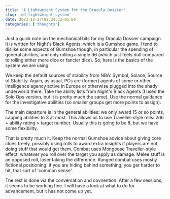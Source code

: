 ```yaml
---
title: 'A Lightweight System for the Dracula Dossier'
slug: 'dd_lightweight_system'
date: 2023-12-27T02:24:33-05:00
categories: ['thoughts']
---
```


Just a quick note on the mechanical bits for my Dracula Dossier campaign. It is written for Night's Black Agents, which is a Gumshoe game. I tend to dislike some aspects of Gumshoe though, in particular the spending of general abilities, and only rolling a single d6 (which just feels dull compared to rolling either more dice or fancier dice). So, here is the basics of the system we are using:

We keep the default sources of stability from NBA: Symbol, Solace, Source of Stability. Again, as usual, PCs are (former) agents of some or other intelligence agency active in Europe or otherwise plugged into the shady underworld there.
Take the ability lists from Night's Black Agents (I used the Solo Ops version, but it is pretty much the same). Use the normal guidance for the investigative abilities (so smaller groups get more points to assign).

The main departure is in the general abilities: we only award 15 or so points, capping abilities to 3 at most. This allows us to use Traveller-style rolls: 2d6 + ability rating > target number. Usually this is going to be 8, but we have some flexibility.

That is pretty much it. Keep the normal Gumshoe advice about giving core clues freely, possibly using rolls to award extra insights if players are not doing stuff that would get them. Combat uses Mongoose Traveller-style effect: whatever you roll over the target you apply as damage. Melee stuff is an opposed roll, loser taking the difference. Ranged combat uses mostly fictional positioning: if you are hiding behind something, you get harder to hit, that sort of 'common sense'.

The rest is done via the conversation and covnention. After a few sessions, it seems to be working fine. I will have a look at what to do for advancement, but it has not come up yet.
